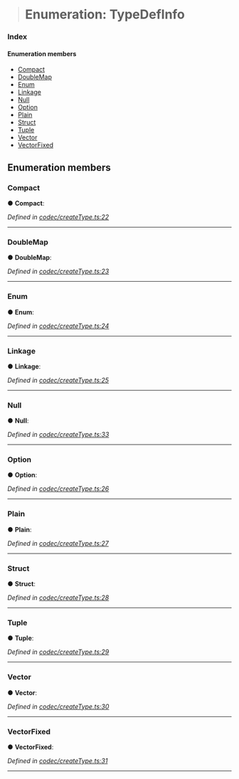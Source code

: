> # Enumeration: TypeDefInfo

### Index

#### Enumeration members

* [Compact](_codec_createtype_.typedefinfo.md#compact)
* [DoubleMap](_codec_createtype_.typedefinfo.md#doublemap)
* [Enum](_codec_createtype_.typedefinfo.md#enum)
* [Linkage](_codec_createtype_.typedefinfo.md#linkage)
* [Null](_codec_createtype_.typedefinfo.md#null)
* [Option](_codec_createtype_.typedefinfo.md#option)
* [Plain](_codec_createtype_.typedefinfo.md#plain)
* [Struct](_codec_createtype_.typedefinfo.md#struct)
* [Tuple](_codec_createtype_.typedefinfo.md#tuple)
* [Vector](_codec_createtype_.typedefinfo.md#vector)
* [VectorFixed](_codec_createtype_.typedefinfo.md#vectorfixed)

## Enumeration members

###  Compact

● **Compact**:

*Defined in [codec/createType.ts:22](https://github.com/polkadot-js/api/blob/d027eb0/packages/types/src/codec/createType.ts#L22)*

___

###  DoubleMap

● **DoubleMap**:

*Defined in [codec/createType.ts:23](https://github.com/polkadot-js/api/blob/d027eb0/packages/types/src/codec/createType.ts#L23)*

___

###  Enum

● **Enum**:

*Defined in [codec/createType.ts:24](https://github.com/polkadot-js/api/blob/d027eb0/packages/types/src/codec/createType.ts#L24)*

___

###  Linkage

● **Linkage**:

*Defined in [codec/createType.ts:25](https://github.com/polkadot-js/api/blob/d027eb0/packages/types/src/codec/createType.ts#L25)*

___

###  Null

● **Null**:

*Defined in [codec/createType.ts:33](https://github.com/polkadot-js/api/blob/d027eb0/packages/types/src/codec/createType.ts#L33)*

___

###  Option

● **Option**:

*Defined in [codec/createType.ts:26](https://github.com/polkadot-js/api/blob/d027eb0/packages/types/src/codec/createType.ts#L26)*

___

###  Plain

● **Plain**:

*Defined in [codec/createType.ts:27](https://github.com/polkadot-js/api/blob/d027eb0/packages/types/src/codec/createType.ts#L27)*

___

###  Struct

● **Struct**:

*Defined in [codec/createType.ts:28](https://github.com/polkadot-js/api/blob/d027eb0/packages/types/src/codec/createType.ts#L28)*

___

###  Tuple

● **Tuple**:

*Defined in [codec/createType.ts:29](https://github.com/polkadot-js/api/blob/d027eb0/packages/types/src/codec/createType.ts#L29)*

___

###  Vector

● **Vector**:

*Defined in [codec/createType.ts:30](https://github.com/polkadot-js/api/blob/d027eb0/packages/types/src/codec/createType.ts#L30)*

___

###  VectorFixed

● **VectorFixed**:

*Defined in [codec/createType.ts:31](https://github.com/polkadot-js/api/blob/d027eb0/packages/types/src/codec/createType.ts#L31)*

___
